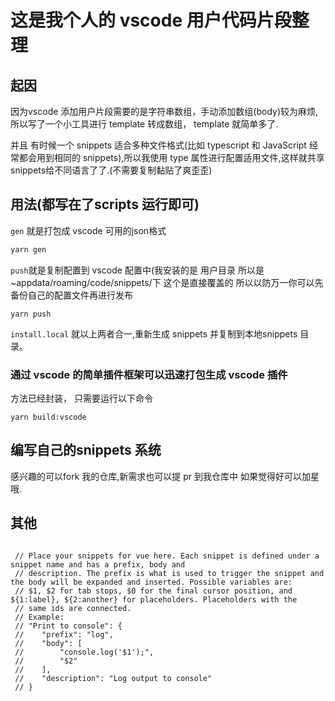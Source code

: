  # 这是我个人的 vscode 用户代码片段整理
 ## 起因
 因为vscode 添加用户片段需要的是字符串数组，手动添加数组(body)较为麻烦,所以写了一个小工具进行 template 转成数组， template 就简单多了.
 
 并且 有时候一个 snippets 适合多种文件格式(比如 typescript 和 JavaScript 经常都会用到相同的 snippets),所以我使用 type 属性进行配置适用文件,这样就共享snippets给不同语言了了.(不需要复制黏贴了爽歪歪)
 
 ##  用法(都写在了scripts 运行即可)
 
 `gen` 就是打包成 vscode 可用的json格式
 ```bash
 yarn gen 
 ```
 `push`就是复制配置到 vscode 配置中(我安装的是 用户目录 所以是 ~appdata/roaming/code/snippets/下 这个是直接覆盖的 所以以防万一你可以先备份自己的配置文件再进行发布
 ```
 yarn push
 ```
`install.local` 就以上两者合一,重新生成 snippets 并复制到本地snippets 目录。
### 通过 vscode 的简单插件框架可以迅速打包生成 vscode 插件
方法已经封装， 只需要运行以下命令
```
yarn build:vscode 
```


 ## 编写自己的snippets 系统
 感兴趣的可以fork 我的仓库,新需求也可以提 pr 到我仓库中
 如果觉得好可以加星哦.
 
 ## 其他
 
 ``` 
  
  // Place your snippets for vue here. Each snippet is defined under a snippet name and has a prefix, body and
  // description. The prefix is what is used to trigger the snippet and the body will be expanded and inserted. Possible variables are:
  // $1, $2 for tab stops, $0 for the final cursor position, and ${1:label}, ${2:another} for placeholders. Placeholders with the
  // same ids are connected.
  // Example:
  // "Print to console": {
  // 	"prefix": "log",
  // 	"body": [
  // 		"console.log('$1');",
  // 		"$2"
  // 	],
  // 	"description": "Log output to console"
  // }
```

